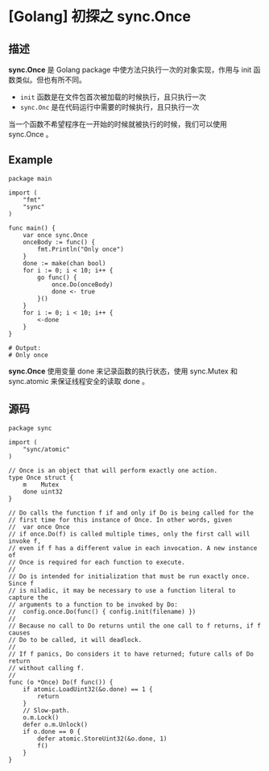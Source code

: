 # [Golang] 初探之 sync.Once

##  描述

**sync.Once** 是 Golang package 中使方法只执行一次的对象实现，作用与 init 函数类似。但也有所不同。

* `init` 函数是在文件包首次被加载的时候执行，且只执行一次
* `sync.Onc` 是在代码运行中需要的时候执行，且只执行一次

当一个函数不希望程序在一开始的时候就被执行的时候，我们可以使用 sync.Once 。

## Example

```golang
package main

import (
    "fmt"
    "sync"
)

func main() {
    var once sync.Once
    onceBody := func() {
        fmt.Println("Only once")
    }
    done := make(chan bool)
    for i := 0; i < 10; i++ {
        go func() {
            once.Do(onceBody)
            done <- true
        }()
    }
    for i := 0; i < 10; i++ {
        <-done
    }
}

# Output:
# Only once
```

**sync.Once** 使用变量 done 来记录函数的执行状态，使用 sync.Mutex 和 sync.atomic 来保证线程安全的读取 done 。

## 源码

```golang
package sync

import (
    "sync/atomic"
)

// Once is an object that will perform exactly one action.
type Once struct {
    m    Mutex
    done uint32
}

// Do calls the function f if and only if Do is being called for the
// first time for this instance of Once. In other words, given
//  var once Once
// if once.Do(f) is called multiple times, only the first call will invoke f,
// even if f has a different value in each invocation. A new instance of
// Once is required for each function to execute.
//
// Do is intended for initialization that must be run exactly once. Since f
// is niladic, it may be necessary to use a function literal to capture the
// arguments to a function to be invoked by Do:
//  config.once.Do(func() { config.init(filename) })
//
// Because no call to Do returns until the one call to f returns, if f causes
// Do to be called, it will deadlock.
//
// If f panics, Do considers it to have returned; future calls of Do return
// without calling f.
//
func (o *Once) Do(f func()) {
    if atomic.LoadUint32(&o.done) == 1 {
        return
    }
    // Slow-path.
    o.m.Lock()
    defer o.m.Unlock()
    if o.done == 0 {
        defer atomic.StoreUint32(&o.done, 1)
        f()
    }
}
```






